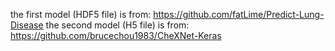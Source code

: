 the first model (HDF5 file) is from:
https://github.com/fatLime/Predict-Lung-Disease
the second model (H5 file) is from:
https://github.com/brucechou1983/CheXNet-Keras